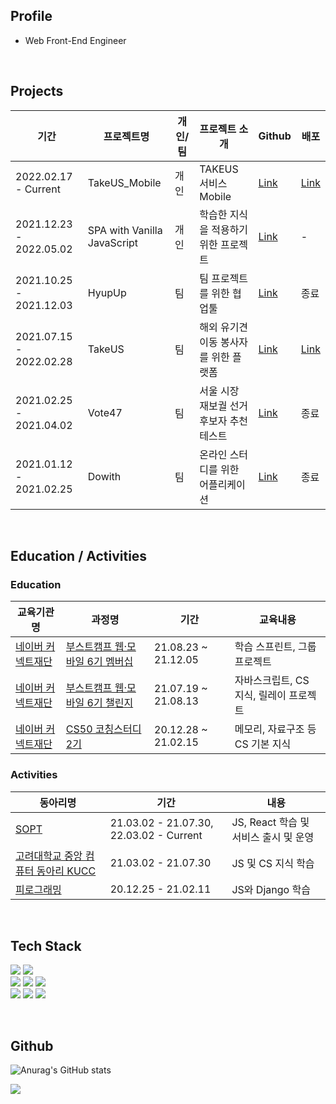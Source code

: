 ## Profile
* Web Front-End Engineer
<br>

## Projects 

|기간|프로젝트명|개인/팀|프로젝트 소개|Github|배포|
|---|---|---|---|---|---|
|2022.02.17 - Current|TakeUS_Mobile|개인|TAKEUS 서비스 Mobile|<a href="https://github.com/ingong/TAKEUS-FRONT_MOBILE">Link</a>|<a href="https://takeus-front-mobile.vercel.app/">Link
|2021.12.23 - 2022.05.02|SPA with Vanilla JavaScript|개인|학습한 지식을 적용하기 위한 프로젝트|<a href="https://github.com/ingong/SPA-with-Vanilla-JavaScript">Link</a>|-|
|2021.10.25 - 2021.12.03|HyupUp|팀|팀 프로젝트를 위한 협업툴 |<a href="https://github.com/boostcampwm-2021/WEB23-HyupUp">Link</a>|종료|
|2021.07.15 - 2022.02.28|TakeUS|팀|해외 유기견 이동 봉사자를 위한 플랫폼|<a href="https://github.com/TAKE-US/TAKEUS-FRONT">Link</a>|<a href="https://take--us.web.app/">Link</a>| 
|2021.02.25 - 2021.04.02|Vote47|팀|서울 시장 재보궐 선거 후보자 추천 테스트|<a href="https://github.com/vote47-Developer/vote47">Link</a>|종료|
|2021.01.12 - 2021.02.25|Dowith|팀|온라인 스터디를 위한 어플리케이션|<a href="https://github.com/DOWITH-Developer/DOWITH">Link</a>|종료|
<br>

## Education / Activities

<h3> Education </h3>

|교육기관명|과정명|기간|교육내용|
|---|---|---|---|
|<a href="https://www.connect.or.kr/">네이버 커넥트재단</a>|<a href="https://boostcamp.connect.or.kr/program_wm.html">부스트캠프 웹·모바일 6기 멤버십</a>|21.08.23 ~ 21.12.05|학습 스프린트, 그룹 프로젝트|
|<a href="https://www.connect.or.kr/">네이버 커넥트재단</a>|<a href="https://boostcamp.connect.or.kr/program_wm.html">부스트캠프 웹·모바일 6기 챌린지</a>|21.07.19 ~ 21.08.13|자바스크립트, CS 지식, 릴레이 프로젝트|
|<a href="https://www.connect.or.kr/">네이버 커넥트재단</a>|<a href="https://www.boostcourse.org/study-cs50-2nd/">CS50 코칭스터디 2기 </a>|20.12.28 ~ 21.02.15|메모리, 자료구조 등 CS 기본 지식|


<h3>  Activities </h3>

|동아리명|기간|내용|
|---|---|---|
|<a href="http://sopt.org/wp/">SOPT</a>|21.03.02 - 21.07.30, 22.03.02 - Current|JS, React 학습 및 서비스 출시 및 운영|
|<a href="https://kucc.co.kr/">고려대학교 중앙 컴퓨터 동아리 KUCC</a>|21.03.02 - 21.07.30|JS 및 CS 지식 학습|
|<a href="https://pirogramming.com/">피로그래밍</a>|20.12.25 - 21.02.11|JS와 Django 학습|

<br>
 
## Tech Stack

<img src="https://img.shields.io/badge/React-61DAFB?style=flat-square&logo=React&logoColor=white"/></a>
<img src="https://img.shields.io/badge/TypeScript-3776AB?style=flat-square&logo=Typescript&logoColor=white"/></a>
<br>
<img src="https://img.shields.io/badge/JavaScript-f7df1e?style=flat-square&logo=javascript&logoColor=white"/></a>
<img src="https://img.shields.io/badge/HTML5-e34f26?style=flat-square&logo=html5&logoColor=white"/></a>
<img src="https://img.shields.io/badge/CSS3-1572B6?style=flat-square&logo=css3&logoColor=white"/></a>
<br>
<img src="https://img.shields.io/badge/Jest-C21325?style=flat-square&logo=Jest&logoColor=white"/></a>
<img src="https://img.shields.io/badge/Git-F05032?style=flat-square&logo=Git&logoColor=white"/></a>
<img src="https://img.shields.io/badge/Node.js-339933?style=flat-square&logo=Node.js&logoColor=white"/></a>
<br> 

<br> 
 

## Github 
![Anurag's GitHub stats](https://github-readme-stats.vercel.app/api?username=ingong&count_private=true&show_icons=true&theme=buefy)


<a href="https://hits.seeyoufarm.com"><img src="https://hits.seeyoufarm.com/api/count/incr/badge.svg?url=https://github.com/ingong/hit-counter&count_bg=%23FFB100&title_bg=%23555555&icon=&icon_color=%23E7E7E7&title=hits&edge_flat=false"/></a>

 
